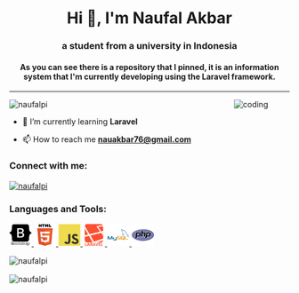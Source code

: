 <h1 align="center">Hi 👋, I'm Naufal Akbar</h1>
<h3 align="center">a student from a university in Indonesia</h3>
<h4 align="center">As you can see there is a repository that I pinned, it is an information system that I'm currently developing using the Laravel framework.</h4>
<hr>
<img align="right" src="https://media.tenor.com/itjFesV8_RUAAAAi/soulja-boy-pepe.gif" alt="coding" width="100">

<p align="left"> <img src="https://komarev.com/ghpvc/?username=naufalpi&label=Profile%20views&color=0e75b6&style=flat" alt="naufalpi" /> </p>

- 🌱 I’m currently learning **Laravel**

- 📫 How to reach me **nauakbar76@gmail.com**

<h3 align="left">Connect with me:</h3>
<p align="left">
<a href="https://instagram.com/naufalpi" target="blank"><img align="center" src="https://raw.githubusercontent.com/rahuldkjain/github-profile-readme-generator/master/src/images/icons/Social/instagram.svg" alt="naufalpi" height="30" width="40" /></a>
</p>

<h3 align="left">Languages and Tools:</h3>
<p align="left"> <a href="https://getbootstrap.com" target="_blank" rel="noreferrer"> <img src="https://raw.githubusercontent.com/devicons/devicon/master/icons/bootstrap/bootstrap-plain-wordmark.svg" alt="bootstrap" width="40" height="40"/> </a> <a href="https://www.w3.org/html/" target="_blank" rel="noreferrer"> <img src="https://raw.githubusercontent.com/devicons/devicon/master/icons/html5/html5-original-wordmark.svg" alt="html5" width="40" height="40"/> </a> <a href="https://developer.mozilla.org/en-US/docs/Web/JavaScript" target="_blank" rel="noreferrer"> <img src="https://raw.githubusercontent.com/devicons/devicon/master/icons/javascript/javascript-original.svg" alt="javascript" width="40" height="40"/> </a> <a href="https://laravel.com/" target="_blank" rel="noreferrer"> <img src="https://raw.githubusercontent.com/devicons/devicon/master/icons/laravel/laravel-plain-wordmark.svg" alt="laravel" width="40" height="40"/> </a> <a href="https://www.mysql.com/" target="_blank" rel="noreferrer"> <img src="https://raw.githubusercontent.com/devicons/devicon/master/icons/mysql/mysql-original-wordmark.svg" alt="mysql" width="40" height="40"/> </a> <a href="https://www.php.net" target="_blank" rel="noreferrer"> <img src="https://raw.githubusercontent.com/devicons/devicon/master/icons/php/php-original.svg" alt="php" width="40" height="40"/> </a> </p>

<p><img align="center" src="https://github-readme-stats.vercel.app/api/top-langs?username=naufalpi&show_icons=true&theme=dark&locale=en&layout=compact" alt="naufalpi" /></p>

<p><img align="center" src="https://github-readme-streak-stats.herokuapp.com/?user=naufalpi&theme=dark" alt="naufalpi" /></p>
